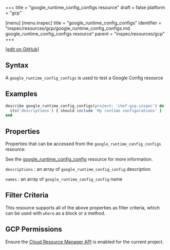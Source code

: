 +++
title = "google_runtime_config_configs resource"
draft = false
platform = "gcp"

[menu]
  [menu.inspec]
    title = "google_runtime_config_configs"
    identifier = "inspec/resources/gcp/google_runtime_config_configs.md google_runtime_config_configs resource"
    parent = "inspec/resources/gcp"
+++

[\[edit on GitHub\]](https://github.com/inspec/inspec-gcp/blob/master/docs/resources/google_runtime_config_configs.md)

## Syntax

A `google_runtime_config_configs` is used to test a Google Config resource

## Examples

```ruby
describe google_runtime_config_configs(project: 'chef-gcp-inspec') do
  its('descriptions') { should include 'My runtime configurations' }
end
```

## Properties

Properties that can be accessed from the `google_runtime_config_configs` resource:

See the [google_runtime_config_config](/inspec/resources/google_runtime_config_config/#properties) resource for more information.

`descriptions`
: an array of `google_runtime_config_config` description

`names`
: an array of `google_runtime_config_config` name

## Filter Criteria

This resource supports all of the above properties as filter criteria, which can be used
with `where` as a block or a method.

## GCP Permissions

Ensure the [Cloud Resource Manager API](https://console.cloud.google.com/apis/library/cloudresourcemanager.googleapis.com/) is enabled for the current project.
